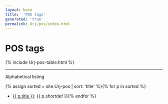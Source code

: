 ```yaml
---
layout: base
title:  'POS tags'
generated: 'true'
permalink: Urj/pos/index.html
---
```


# POS tags

{% include Urj-pos-table.html %}

----------

Alphabetical listing

{% assign sorted = site.Urj-pos | sort: 'title' %}{% for p in sorted %}
* [{{ p.title }}](): {{ p.shortdef }}{% endfor %}
